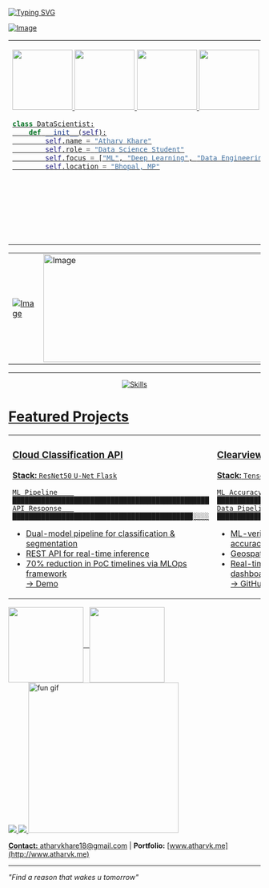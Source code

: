 <!-- Animated Header -->

<a href="https://git.io/typing-svg"><img src="https://readme-typing-svg.demolab.com?font=Syne&weight=800&size=60&duration=2000&pause=1000&color=D5F7C7&repeat=false&width=1135&height=100&lines=Welcome+to+my+profile" alt="Typing SVG" />

![Image](https://github.com/user-attachments/assets/b79b629d-6c8f-418f-b890-5664475ec8e0)



<table>
<tr>
<td width="70%" valign="top">

<a href="https://atharvk.me"><img width="120" src="https://img.shields.io/badge/-Portfolio-fff?style=for-the-badge&logo=firefox&logoColor=000" /></a> <span> </span>
<a href="https://x.com/@1mystic4u"><img width="120" src="https://img.shields.io/badge/-Twitter-000?style=for-the-badge&logo=x&logoColor=fff" /></a>
<a href="https://discord.com/users/1mystic"><img width="120" src="https://img.shields.io/badge/-Discord-000?style=for-the-badge&logo=discord&logoColor=fff" /></a>
<a href="https://www.linkedin.com/in/atharvkhare"><img width="120" src="https://img.shields.io/badge/-LinkedIn-000?style=for-the-badge&logo=linkedin&logoColor=fff" /></a>
```python
class DataScientist:
    def __init__(self):
        self.name = "Atharv Khare"
        self.role = "Data Science Student"
        self.focus = ["ML", "Deep Learning", "Data Engineering"]
        self.location = "Bhopal, MP"
```

</td>
<td width="30%" valign="center" align="right">

<img src="https://cdn.filestackcontent.com/efbSR18hT5uRKuo0zoMA" width="400" alt="coding">

</td>
</tr>
</table>

<table>
  <tr>
    <td width="30%" valign="center">
      <img src="https://github.com/user-attachments/assets/0f5cec7a-c20c-4a6a-91c9-b2d8ca537aeb" alt="Image" />
    </td>
    <td width="70%" valign="center">
      <img width="1005" height="215" alt="Image" src="https://github.com/user-attachments/assets/4fcb7af3-09d2-497c-b3ea-da92e5a038c5" />
    </td>
  </tr>
</table>

---
<p align=center>
  <img src="https://skillicons.dev/icons?i=python,java,js,html,css,flask,fastapi,react,vue,git,vscode,mysql,postgresql,jupyter" alt="Skills" />
</p>

# Featured Projects

<table>
<tr>
<td width="33%" valign="top">

### Cloud Classification API
**Stack:** `ResNet50` `U-Net` `Flask`  
```
ML Pipeline    ████████████████████████████████████████████████
API Response   ████████████████████████████████████████████░░░░
```
- Dual-model pipeline for classification & segmentation  
- REST API for real-time inference  
- 70% reduction in PoC timelines via MLOps framework  
[→ Demo](https://colab.research.google.com/drive/1jH4dWTeDyHtxyuzL9X8FvEHOdNl6Zcys)

</td>
<td width="33%" valign="top">

### Clearview Platform
**Stack:** `TensorFlow` `React` `Leaflet`  
```
ML Accuracy    ███████████████████████████████████████████░░░░░
Data Pipeline  ████████████████████████████████████████████████
```
- ML-verified pollution reporting with 87% accuracy  
- Geospatial mapping + biodiversity tracking  
- Real-time submissions & visualization dashboards  
[→ GitHub](https://github.com/1mystic/clearview)

</td>
<td width="33%" valign="top">

### Wixplorer Quiz App
**Stack:** `Flask` `Vue.js` `Redis` `Celery`  
```
Performance    ████████████████████████████████████████░░░░░░░░
Scalability    ████████████████████████████████████████████████
```
- 40% performance boost via Redis caching  
- JWT authentication + task queue optimization  
- Mobile-first responsive architecture  
[→ GitHub](https://github.com/1mystic/wixplore)

</td>
</tr>
</table>

<!-- GitHub Stats -->
<div style="display: flex; align-items: center;">
  <img src="https://github-readme-stats.vercel.app/api?username=1mystic&show_icons=true&theme=dracula" height="150" />
  &nbsp;&nbsp;&nbsp;
  <img src="https://github-readme-stats.vercel.app/api/top-langs/?username=1mystic&theme=dracula&layout=compact" height="150" />
</div>

<!-- Streak Stats -->
<img src="https://github-readme-streak-stats.herokuapp.com/?user=1mystic&theme=shadow-purple&hide_border=true" />

<!-- Activity Graph -->
<img src="https://github-readme-activity-graph.vercel.app/graph?username=1mystic&bg_color=0d1117&color=fb8c00&line=ebbe0b&point=ffffff&area=true&hide_border=true" />

<img src="https://t.bkit.co/w_66bb7ae98af2f.gif" width="300" alt="fun gif" />

**Contact:** [atharvkhare18@gmail.com](mailto:atharvkhare18@gmail.com) | **Portfolio:** [www.atharvk.me](http://www.atharvk.me)

---

*"Find a reason that wakes u tomorrow"*

</div>
